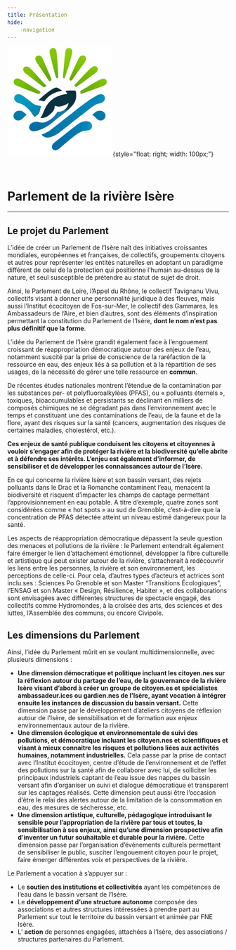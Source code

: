 ```yaml
---
title: Présentation
hide:
    -navigation
---
```

![logo-accueil](https://github.com/Konsilion/website-parlement-riviere-isere/blob/master/mkdocs/media/logo-parlement-isere.png?raw=true){style="float: right; width: 100px;"}

<br>

# Parlement de la rivière Isère

---

## Le projet du Parlement

L’idée de créer un Parlement de l’Isère naît des initiatives croissantes mondiales, européennes et françaises, de collectifs, groupements citoyens et autres pour représenter les entités naturelles en adoptant un paradigme différent de celui de la protection qui positionne l’humain au-dessus de la nature, et seul susceptible de prétendre au statut de sujet de droit.

Ainsi, le Parlement de Loire, l’Appel du Rhône, le collectif Tavignanu Vivu, collectifs visant à donner une personnalité juridique à des fleuves, mais aussi l’Institut écocitoyen de Fos-sur-Mer, le collectif des Gammares, les Ambassadeurs de l’Aire, et bien d’autres, sont des éléments d’inspiration permettant la constitution du Parlement de l’Isère, **dont le nom n’est pas plus définitif que la forme**.

L’idée du Parlement de l’Isère grandit également face à l’engouement croissant de réappropriation démocratique autour des enjeux de l’eau, notamment suscité par la prise de conscience de la raréfaction de la ressource en eau, des enjeux liés à sa pollution et à la répartition de ses usages, de la nécessité de gérer une telle ressource en **commun**.

De récentes études nationales montrent l’étendue de la contamination par les substances per- et polyfluoroalkylées (PFAS), ou « polluants éternels », toxiques, bioaccumulables et persistants se déclinant en milliers de composés chimiques ne se dégradant pas dans l’environnement avec le temps et constituant une des contaminations de l’eau, de la faune et de la flore, ayant des risques sur la santé (cancers, augmentation des risques de certaines maladies, cholestérol, etc.).

**Ces enjeux de santé publique conduisent les citoyens et citoyennes à vouloir s’engager afin de protéger la rivière et la biodiversité qu’elle abrite et à défendre ses intérêts. L’enjeu est également d’informer, de sensibiliser et de développer les connaissances autour de l’Isère.**

En ce qui concerne la rivière Isère et son bassin versant, des rejets polluants dans le Drac et la Romanche contaminent l’eau, menacent la biodiversité et risquent d’impacter les champs de captage permettant l’approvisionnement en eau potable. A titre d’exemple, quatre zones sont considérées comme « hot spots » au sud de Grenoble, c’est-à-dire que la concentration de PFAS détectée atteint un niveau estimé dangereux pour la santé.

Les aspects de réappropriation démocratique dépassent la seule question des menaces et pollutions de la rivière : le Parlement entendrait également faire émerger le lien d’attachement émotionnel, développer la fibre culturelle et artistique qui peut exister autour de la rivière, s’attacherait à redécouvrir les liens entre les personnes, la rivière et son environnement, les perceptions de celle-ci. Pour cela, d’autres types d’acteurs et actrices sont inclu.ses : Sciences Po Grenoble et son Master “Transitions Écologiques”, l’ENSAG et son Master « Design, Résilience, Habiter », et des collaborations sont envisagées avec différentes structures de spectacle engagé, des collectifs comme Hydromondes, à la croisée des arts, des sciences et des luttes, l’Assemblée des communs, ou encore Civipole.


## Les dimensions du Parlement

Ainsi, l’idée du Parlement mûrit en se voulant multidimensionnelle, avec plusieurs dimensions :

* **Une dimension démocratique et politique incluant les citoyen.nes sur la réflexion autour du partage de l’eau, de la gouvernance de la rivière Isère visant d’abord à créer un groupe de citoyen.es et spécialistes ambassadeur.ices ou gardien.nes de l’Isère, ayant vocation à intégrer
ensuite les instances de discussion du bassin versant.** Cette dimension passe par le développement d’ateliers citoyens de réflexion autour de l’Isère, de sensibilisation et de formation aux enjeux environnementaux autour de la rivière.
* **Une dimension écologique et environnementale de suivi des pollutions, et démocratique incluant les citoyen.nes et scientifiques et visant à mieux connaitre les risques et pollutions liées aux activités humaines, notamment industrielles.** Cela passe par la prise de contact avec l’Institut
écocitoyen, centre d’étude de l’environnement et de l’effet des pollutions sur la santé afin de collaborer avec lui, de solliciter les principaux industriels captant de l’eau issue des nappes du bassin versant afin d’organiser un suivi et dialogue démocratique et transparent sur les captages réalisés. Cette dimension peut aussi être l’occasion d’être le relai des alertes autour de la limitation de la consommation en eau, des mesures de sécheresse, etc.
* **Une dimension artistique, culturelle, pédagogique introduisant le sensible pour l’appropriation de la rivière par tous et toutes, la sensibilisation à ses enjeux, ainsi qu’une dimension prospective afin d’inventer un futur souhaitable et durable pour la rivière.** Cette dimension passe par l’organisation d’événements culturels permettant de sensibiliser le public, susciter l’engouement citoyen pour le projet, faire émerger différentes voix et perspectives de la rivière.

Le Parlement a vocation à s’appuyer sur :

* Le **soutien des institutions et collectivités** ayant les compétences de l’eau dans le bassin versant de l’Isère.
* Le **développement d’une structure autonome** composée des associations et autres structures intéressées à prendre part au Parlement sur tout le territoire du bassin versant et animée par FNE Isère.
* L’ **action** de personnes engagées, attachées à l’Isère, des associations / structures partenaires du Parlement.